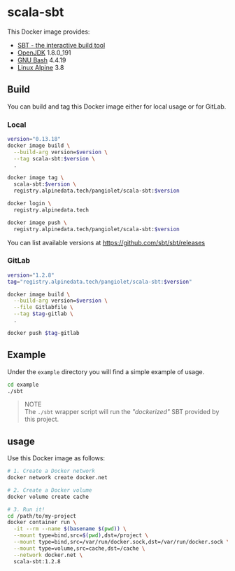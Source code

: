 # scala-sbt
This Docker image provides:

* [SBT - the interactive build tool](https://www.scala-sbt.org)
* [OpenJDK](http://openjdk.java.net/)  1.8.0_191
* [GNU Bash](https://www.gnu.org/software/bash/)  4.4.19
* [Linux Alpine](https://www.alpinelinux.org)  3.8


## Build
You can build and tag this Docker image either for local usage or for GitLab.

### Local

```bash
version="0.13.18"
docker image build \
  --build-arg version=$version \
  --tag scala-sbt:$version \
  .

docker image tag \
  scala-sbt:$version \
  registry.alpinedata.tech/pangiolet/scala-sbt:$version

docker login \
  registry.alpinedata.tech

docker image push \
  registry.alpinedata.tech/pangiolet/scala-sbt:$version
```

You can list available versions at https://github.com/sbt/sbt/releases


### GitLab

```bash
version="1.2.8"
tag="registry.alpinedata.tech/pangiolet/scala-sbt:$version"

docker image build \
  --build-arg version=$version \
  --file Gitlabfile \
  --tag $tag-gitlab \
  .

docker push $tag-gitlab
```


## Example
Under the `example` directory you will find a simple example of usage.

```bash
cd example
./sbt
```

> NOTE  
> The `./sbt` wrapper script will run the _"dockerized"_ SBT provided by this project.


## usage
Use this Docker image as follows:

```bash
# 1. Create a Docker network
docker network create docker.net

# 2. Create a Docker volume
docker volume create cache

# 3. Run it!
cd /path/to/my-project
docker container run \
  -it --rm --name $(basename $(pwd)) \
  --mount type=bind,src=$(pwd),dst=/project \
  --mount type=bind,src=/var/run/docker.sock,dst=/var/run/docker.sock \
  --mount type=volume,src=cache,dst=/cache \
  --network docker.net \
  scala-sbt:1.2.8
```
